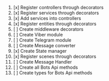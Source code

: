 1. [x] Register controllers through decorators
2. [x] Register services through decorators
3. [x] Add services into controllers
4. [x] Register entities through decorators
5. [ ] Create middleware decorators 
6. [ ] Create Viber module
7. [ ] Create Telegram module
8. [ ] Create Message converter
9. [x] Create State manager
10. [x] Register scenes through decorators
11. [ ] Create Message Handler
12. [ ] Create all Bots Api methods
13. [ ] Create types for Bots Api methods
